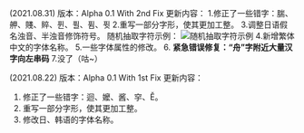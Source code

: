 (2021.08.31)
版本：Alpha 0.1 With 2nd Fix
更新内容：
1.修正了一些错字：腨、舺、賤、賥、퓐、퓔、퓜、퓟
2.重写一部分字形，使其更加工整。
3.调整日语假名浊音、半浊音修饰符号。
  随机抽取字符示例：
![随机抽取字符示例](https://images.gitee.com/uploads/images/2021/0831/182652_56fd0df0_9504356.png "EG06.png")
4.新增繁体中文的字体名称。
5.一些字体属性的修改。
6. **紧急错误修复：“舟”字附近大量汉字向左串码** 
7.没了（咕~）

(2021.08.22)
版本：Alpha 0.1 With 1st Fix
更新内容：
1. 修正了一些错字：迴、嬤、酱、穻、Ě。
2. 重写一部分字形，使其更加工整。
3. 修改日、韩语的字体名称。